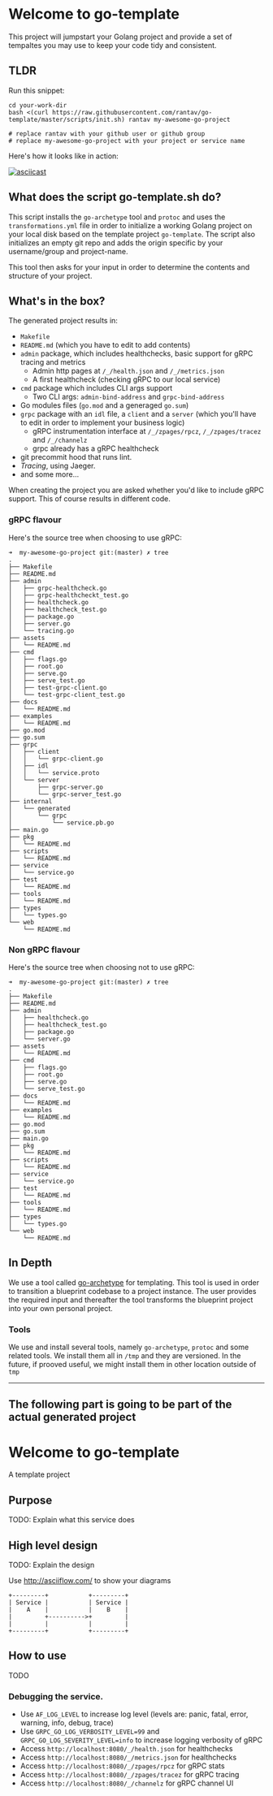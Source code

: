 <!-- BEGIN __DO_NOT_INCLUDE__ -->
# Welcome to go-template

This project will jumpstart your Golang project and provide a set of tempaltes you may use to keep your code tidy and consistent.

## TLDR
Run this snippet:

    cd your-work-dir
    bash <(curl https://raw.githubusercontent.com/rantav/go-template/master/scripts/init.sh) rantav my-awesome-go-project

    # replace rantav with your github user or github group
    # replace my-awesome-go-project with your project or service name

Here's how it looks like in action:

[![asciicast](https://asciinema.org/a/oHvy0RWx80bexcFE1nJyREGyk.svg)](https://asciinema.org/a/oHvy0RWx80bexcFE1nJyREGyk)

## What does the script go-template.sh do?
This script installs the `go-archetype` tool and `protoc` and uses the `transformations.yml` file in order to initialize a working Golang project on your local disk based on the template project `go-template`.
The script also initializes an empty git repo and adds the origin specific by your username/group and project-name.

This tool then asks for your input in order to determine the contents and structure of your project.

## What's in the box?
The generated project results in:

* `Makefile`
* `README.md` (which you have to edit to add contents)
* `admin` package, which includes healthchecks, basic support for gRPC tracing and metrics
  * Admin http pages at `/_/health.json` and `/_/metrics.json`
  * A first healthcheck (checking gRPC to our local service)
* `cmd` package which includes CLI args support
  * Two CLI args: `admin-bind-address` and `grpc-bind-address`
* Go modules files (`go.mod` and a generaged `go.sum`)
* `grpc` package with an `idl` file, a `client` and a `server` (which you'll have to edit in order to implement your business logic)
  * gRPC instrumentation interface at `/_/zpages/rpcz`, `/_/zpages/tracez` and `/_/channelz`
  * grpc already has a gRPC healthcheck
* git precommit hood that runs lint.
* *Tracing*, using Jaeger.
* and some more...


When creating the project you are asked whether you'd like to include gRPC support. This of course results in different code.

### gRPC flavour
Here's the source tree when choosing to use gRPC:

```
➜  my-awesome-go-project git:(master) ✗ tree
.
├── Makefile
├── README.md
├── admin
│   ├── grpc-healthcheck.go
│   ├── grpc-healthcheckt_test.go
│   ├── healthcheck.go
│   ├── healthcheck_test.go
│   ├── package.go
│   ├── server.go
│   └── tracing.go
├── assets
│   └── README.md
├── cmd
│   ├── flags.go
│   ├── root.go
│   ├── serve.go
│   ├── serve_test.go
│   ├── test-grpc-client.go
│   └── test-grpc-client_test.go
├── docs
│   └── README.md
├── examples
│   └── README.md
├── go.mod
├── go.sum
├── grpc
│   ├── client
│   │   └── grpc-client.go
│   ├── idl
│   │   └── service.proto
│   └── server
│       ├── grpc-server.go
│       └── grpc-server_test.go
├── internal
│   └── generated
│       └── grpc
│           └── service.pb.go
├── main.go
├── pkg
│   └── README.md
├── scripts
│   └── README.md
├── service
│   └── service.go
├── test
│   └── README.md
├── tools
│   └── README.md
├── types
│   └── types.go
└── web
    └── README.md
```

### Non gRPC flavour
Here's the source tree when choosing not to use gRPC:

```
➜  my-awesome-go-project git:(master) ✗ tree
.
├── Makefile
├── README.md
├── admin
│   ├── healthcheck.go
│   ├── healthcheck_test.go
│   ├── package.go
│   └── server.go
├── assets
│   └── README.md
├── cmd
│   ├── flags.go
│   ├── root.go
│   ├── serve.go
│   └── serve_test.go
├── docs
│   └── README.md
├── examples
│   └── README.md
├── go.mod
├── go.sum
├── main.go
├── pkg
│   └── README.md
├── scripts
│   └── README.md
├── service
│   └── service.go
├── test
│   └── README.md
├── tools
│   └── README.md
├── types
│   └── types.go
└── web
    └── README.md
```

## In Depth
We use a tool called [go-archetype](https://github.com/rantav/go-archetype) for templating.
This tool is used in order to transition a blueprint codebase to a project instance. The user provides the required input and thereafter the tool transforms the blueprint project into your own personal project.


### Tools
We use and install several tools, namely `go-archetype`, `protoc` and some related tools.
We install them all in `/tmp` and they are versioned.
In the future, if prooved useful, we might install them in other location outside of `tmp`


---
The following part is going to be part of the actual generated project
---

<!-- This section will be generated for the new project -->
<!-- END __DO_NOT_INCLUDE__ -->

# Welcome to go-template

A template project

## Purpose
TODO: Explain what this service does

## High level design
TODO: Explain the design

Use http://asciiflow.com/ to show your diagrams

```
+---------+           +---------+
| Service |           | Service |
|    A    |           |    B    |
|         +---------->+         |
|         |           |         |
+---------+           +---------+
```

## How to use
TODO

### Debugging the service.
* Use `AF_LOG_LEVEL` to increase log level (levels are: panic, fatal, error, warning, info, debug, trace)
* Use `GRPC_GO_LOG_VERBOSITY_LEVEL=99` and `GRPC_GO_LOG_SEVERITY_LEVEL=info` to increase logging verbosity of gRPC
* Access `http://localhost:8080/_/health.json` for healthchecks
* Access `http://localhost:8080/_/metrics.json` for healthchecks
* Access `http://localhost:8080/_/zpages/rpcz` for gRPC stats
* Access `http://localhost:8080/_/zpages/tracez` for gRPC tracing
* Access `http://localhost:8080/_/channelz` for gRPC channel UI
